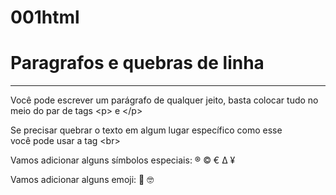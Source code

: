 # 001html
<!DOCTYPE html>
<html lang="pt-br">
<head>
    <meta charset="UTF-8">
    <meta http-equiv="X-UA-Compatible" content="IE=edge">
    <meta name="viewport" content="width=device-width, initial-scale=1.0">
    <title>Paragráfos</title>
</head>
<body>
    <h1>Paragrafos e quebras de linha</h1>
    <hr>
    <p>
        Você pode escrever um parágrafo de qualquer jeito, basta colocar tudo no meio do par de tags &lt;p&gt; e &lt;/p&gt;
    </p>
    <p>
        Se precisar quebrar o texto em algum lugar específico como esse <br> você pode usar a tag &lt;br&gt; <!--LESS THAN/ GREATER THAN-->
    </p>
    <p>
        Vamos adicionar alguns símbolos especiais:
        &reg; 
        &copy; 
        &euro; 
        &Delta;
        &yen;
    </p>
    <p>
        Vamos adicionar alguns emoji:
        &#x1F596;
        &#x1F913;
        <!--SITE EMOJIPEDIA-->
    </p>
</body>
</html>
